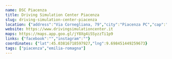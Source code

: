 ```yaml
---
name: DSC Piacenza
title: Driving Simulation Center Piacenza
slug: driving-simulation-center-piacenza
location: {"address":"Via Cornegliana, 79","city":"Piacenza PC","cap":"29122"}
website: https://www.drivingsimulationcenter.it
maps: https://maps.app.goo.gl/jY8Xg4iSSyzzTi1p9
links: {"facebook":"","instagram":""}
coordinates: {"lat":45.03816718597927,"lng":9.698451449259673}
tags: ["piacenza","emilia-romagna"]
---
```

